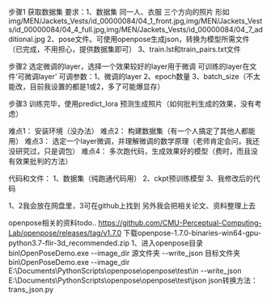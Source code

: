 步骤1
获取数据集
要求：1、数据集 同一人、衣服  三个方向的照片
形如
img/MEN/Jackets_Vests/id_00000084/04_1_front.jpg,img/MEN/Jackets_Vests/id_00000084/04_4_full.jpg,img/MEN/Jackets_Vests/id_00000084/04_7_additional.jpg
2、pose文件。可使用openpose生成json，转换为模型所需文件（已完成，不用担心，提供数据集即可）
3、train.lst和train_pairs.txt文件

步骤2
选定微调的layer，选择一个效果较好的layer用于微调
可训练的layer在文件‘可微调layer’
可调参数：1、微调的layer
2、epoch数量
3、batch_size（不太能改，目前我设置的都是1或2，多了可能爆显存）

步骤3
训练完毕，使用predict_lora 预测生成照片（如何批判生成的效果，没有考虑）


难点1：
安装环境（没办法）
难点2：
构建数据集（有一个人搞定了其他人都能用）
难点3：
选定一个layer微调，并理解微调的数学原理（老师肯定会问，我还没研究过，只是调包）
难点4：
多次跑代码，生成效果好的模型（费时，而且没有效果批判的方法）


代码和文件：
1、数据集（纯跑通代码用）
2、ckpt预训练模型
3、我修改后的代码

1、2我会放在网盘里，3可在github上找到
另外我会把相关论文、资料整理上去

openpose相关的资料todo..
https://github.com/CMU-Perceptual-Computing-Lab/openpose/releases/tag/v1.7.0
下载openpose-1.7.0-binaries-win64-gpu-python3.7-flir-3d_recommended.zip
1、进入openpose目录
bin\OpenPoseDemo.exe --image_dir 源文件夹   --write_json 目标文件夹
bin\OpenPoseDemo.exe --image_dir E:\Documents\PythonScripts\openpose\openpose\test\in   --write_json E:\Documents\PythonScripts\openpose\openpose\test\json
json转换方法：trans_json.py